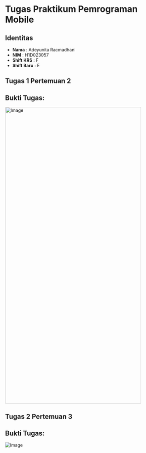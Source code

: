 # Tugas Praktikum Pemrograman Mobile

## Identitas
- **Nama**  : Adeyunita Racmadhani  
- **NIM**   : H1D023057
- **Shift KRS** : F 
- **Shift Baru** : E

## Tugas 1 Pertemuan 2

## Bukti Tugas:
<img width="439" height="959" alt="Image" src="https://github.com/user-attachments/assets/143c90ca-5823-4ca1-ac34-89d5b59dc237" />

## Tugas 2 Pertemuan 3

## Bukti Tugas:
![Image](https://github.com/user-attachments/assets/cf954c59-fab1-41b4-be87-16663a88071f)
